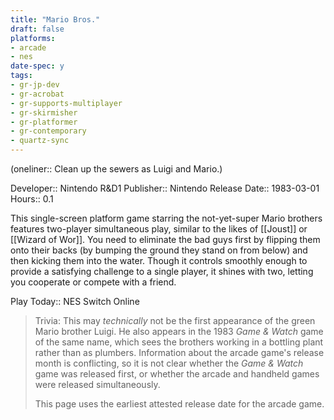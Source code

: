 ```yaml
---
title: "Mario Bros."
draft: false
platforms:
- arcade
- nes
date-spec: y
tags:
- gr-jp-dev
- gr-acrobat
- gr-supports-multiplayer
- gr-skirmisher
- gr-platformer
- gr-contemporary 
- quartz-sync
---
```


(oneliner:: Clean up the sewers as Luigi and Mario.)

Developer:: Nintendo R&D1
Publisher:: Nintendo
Release Date:: 1983-03-01
Hours:: 0.1

This single-screen platform game starring the not-yet-super Mario brothers features two-player simultaneous play, similar to the likes of [[Joust]] or [[Wizard of Wor]]. You need to eliminate the bad guys first by flipping them onto their backs (by bumping the ground they stand on from below) and then kicking them into the water. Though it controls smoothly enough to provide a satisfying challenge to a single player, it shines with two, letting you cooperate or compete with a friend.

Play Today:: NES Switch Online

> Trivia: This may *technically* not be the first appearance of the green Mario brother Luigi. He also appears in the 1983 *Game & Watch* game of the same name, which sees the brothers working in a bottling plant rather than as plumbers. Information about the arcade game's release month is conflicting, so it is not clear whether the *Game & Watch* game was released first, or whether the arcade and handheld games were released simultaneously.
> 
> This page uses the earliest attested release date for the arcade game.
